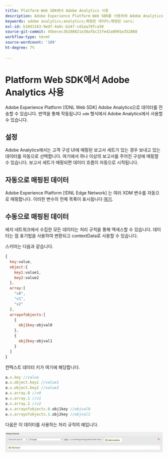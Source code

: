 ```yaml
---
title: Platform Web SDK에서 Adobe Analytics 사용
description: Adobe Experience Platform Web SDK를 사용하여 Adobe Analytics으로 데이터를 전송하는 방법을 알아봅니다.
keywords: adobe analytics;analytics;매핑된 데이터;매핑된 vars;
exl-id: b18d1163-9edf-4a9c-b247-cd1aa7dfca50
source-git-commit: 45becec3b198821e38afbc21fe42a8901e352888
workflow-type: tm+mt
source-wordcount: '189'
ht-degree: 7%

---
```


# Platform Web SDK에서 Adobe Analytics 사용

Adobe Experience Platform [!DNL Web SDK] Adobe Analytics으로 데이터를 전송할 수 있습니다. 번역을 통해 작동됩니다 `xdm` 형식에서 Adobe Analytics에서 사용할 수 있습니다.

## 설정

Adobe Analytics에서는 고객 구성 UI에 매핑된 보고서 세트가 있는 경우 보내고 있는 데이터를 자동으로 선택합니다. 여기에서 하나 이상의 보고서를 주어진 구성에 매핑할 수 있습니다. 보고서 세트가 매핑되면 데이터 흐름이 자동으로 시작됩니다.

## 자동으로 매핑된 데이터

Adobe Experience Platform [!DNL Edge Network] 는 여러 XDM 변수를 자동으로 매핑합니다. 이러한 변수의 전체 목록이 표시됩니다 [여기](automatically-mapped-vars.md).

## 수동으로 매핑된 데이터

에지 네트워크에서 수집한 모든 데이터는 처리 규칙을 통해 액세스할 수 있습니다. 데이터는 점 표기법을 사용하여 변환되고 contextData로 사용할 수 있습니다.

스키마는 다음과 같습니다.

```javascript
{
  key:value,
  object:{
    key1:value1,
    key2:value2
  },
  array:[
    "v0",
    "v1",
    "v2"
  ],
  arrayofobjects:[
    {
      obj1key:objval0
    },
    {
      obj2key:objval1
    }
  ]
}
```

컨텍스트 데이터 키가 여기에 해당합니다.

```javascript
a.x.key //value
a.x.object.key1 //value1
a.x.object.key2 //value2
a.x.array.0 //v0
a.x.array.1 //v1
a.x.array.2 //v2
a.x.arrayofobjects.0.obj1key //objval0
a.x.arrayofobjects.1.obj2key //objval1
```

다음은 이 데이터를 사용하는 처리 규칙의 예입니다.

![처리 규칙 인터페이스](./assets/edge_analytics_processing_rules.png)
